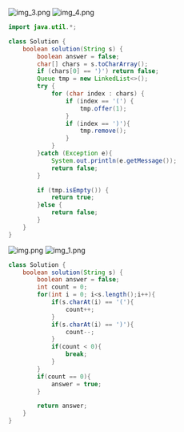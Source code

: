 ![img_3.png](IdeaProjects/algorithm/3주차/노상문/프로그래머스/img_3.pngcts/algorithm/3주차/노상문/프로그래머스/img_3.png)
![img_4.png](IdeaProjects/algorithm/3주차/노상문/프로그래머스/img_4.pngcts/algorithm/3주차/노상문/프로그래머스/img_4.png)
```java
import java.util.*;

class Solution {
    boolean solution(String s) {
        boolean answer = false;
        char[] chars = s.toCharArray();
        if (chars[0] == ')') return false;
        Queue tmp = new LinkedList<>();
        try {
            for (char index : chars) {
                if (index == '(') {
                    tmp.offer(1);
                }
                if (index == ')'){
                    tmp.remove();
                }
            }
        }catch (Exception e){
            System.out.println(e.getMessage());
            return false;
        }

        if (tmp.isEmpty()) {
            return true;
        }else {
            return false;
        }
    }
}
```
![img.png](IdeaProjects/algorithm/3주차/노상문/프로그래머스/img.pngjects/algorithm/3주차/노상문/프로그래머스/img.png)
![img_1.png](IdeaProjects/algorithm/3주차/노상문/프로그래머스/img_1.pngcts/algorithm/3주차/노상문/프로그래머스/img_1.png)
```java
class Solution {
    boolean solution(String s) {
        boolean answer = false;
        int count = 0;
        for(int i = 0; i<s.length();i++){
            if(s.charAt(i) == '('){
                count++;
            }
            if(s.charAt(i) == ')'){
                count--;
            }
            if(count < 0){
                break;
            }
        }
        if(count == 0){
            answer = true;
        }

        return answer;
    }
}
```